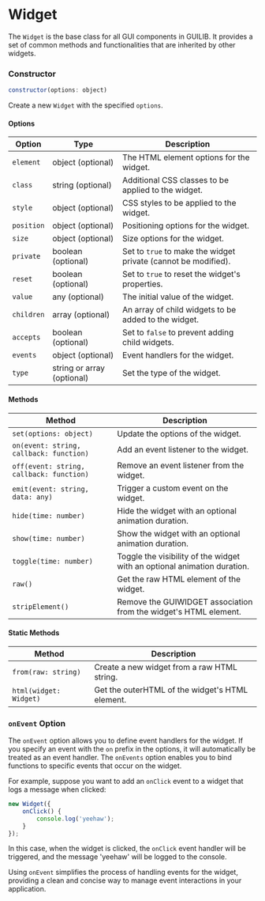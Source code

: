 # Widget

The `Widget` is the base class for all GUI components in GUILIB. It provides a set of common methods and functionalities that are inherited by other widgets.

### Constructor

```javascript
constructor(options: object)
``` 

Create a new `Widget` with the specified `options`.

#### Options
| Option | Type | Description |
| --- | --- | --- |
| `element` | object (optional) | The HTML element options for the widget. |
| `class` | string (optional) | Additional CSS classes to be applied to the widget. |
| `style` | object (optional) | CSS styles to be applied to the widget. |
| `position` | object (optional) | Positioning options for the widget. |
| `size` | object (optional) | Size options for the widget. |
| `private` | boolean (optional) | Set to `true` to make the widget private (cannot be modified). |
| `reset` | boolean (optional) | Set to `true` to reset the widget's properties. |
| `value` | any (optional) | The initial value of the widget. |
| `children` | array (optional) | An array of child widgets to be added to the widget. |
| `accepts` | boolean (optional) | Set to `false` to prevent adding child widgets. |
| `events` | object (optional) | Event handlers for the widget. |
| `type` | string or array (optional) | Set the type of the widget. |

#### Methods
| Method | Description |
| --- | --- |
| `set(options: object)` | Update the options of the widget. |
| `on(event: string, callback: function)` | Add an event listener to the widget. |
| `off(event: string, callback: function)` | Remove an event listener from the widget. |
| `emit(event: string, data: any)` | Trigger a custom event on the widget. |
| `hide(time: number)` | Hide the widget with an optional animation duration. |
| `show(time: number)` | Show the widget with an optional animation duration. |
| `toggle(time: number)` | Toggle the visibility of the widget with an optional animation duration. |
| `raw()` | Get the raw HTML element of the widget. |
| `stripElement()` | Remove the GUIWIDGET association from the widget's HTML element. |

#### Static Methods
| Method | Description |
| --- | --- |
| `from(raw: string)` | Create a new widget from a raw HTML string. |
| `html(widget: Widget)` | Get the outerHTML of the widget's HTML element. |

### `onEvent` Option

The `onEvent` option allows you to define event handlers for the widget. If you specify an event with the `on` prefix in the options, it will automatically be treated as an event handler. The `onEvents` option enables you to bind functions to specific events that occur on the widget.

For example, suppose you want to add an `onClick` event to a widget that logs a message when clicked:

```javascript
new Widget({
    onClick() {
        console.log('yeehaw');
    }
});
``` 

In this case, when the widget is clicked, the `onClick` event handler will be triggered, and the message 'yeehaw' will be logged to the console.

Using `onEvent` simplifies the process of handling events for the widget, providing a clean and concise way to manage event interactions in your application.
